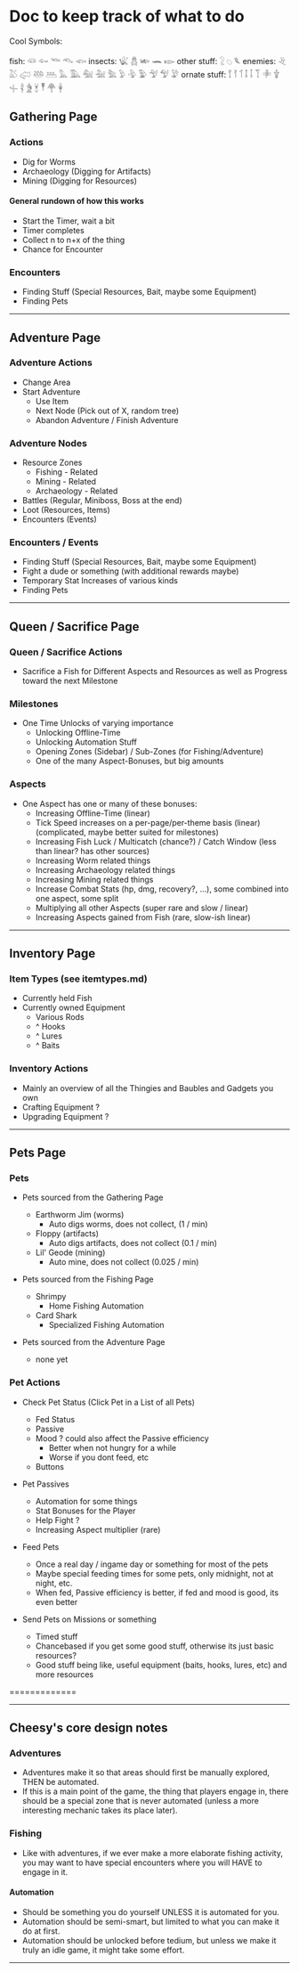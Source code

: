 # Doc to keep track of what to do

Cool Symbols:

fish: 𓆛 𓆜 𓆝 𓆞 𓆟
insects: 𓆤 𓆣 𓆧 𓆨 𓆢
other stuff: 𓃇 𓆇 𓆰
enemies: 𓂙 𓅷 𓅾 𓅸 𓅹 𓅓 𓅔 𓅕 𓅖 𓅗 𓅱 𓅲 𓅳 𓅴 𓅵 𓅶
ornate stuff: 𓄈 𓄉 𓄊 𓄤 𓄥 𓄾 𓄸 𓇚 𓊥 𓋂 𓋅 𓋏 𓏣 𓋇 𓋈

## Gathering Page

### Actions

- Dig for Worms
- Archaeology (Digging for Artifacts)
- Mining (Digging for Resources)

#### General rundown of how this works

- Start the Timer, wait a bit
- Timer completes
- Collect n to n+x of the thing
- Chance for Encounter

### Encounters

- Finding Stuff (Special Resources, Bait, maybe some Equipment)
- Finding Pets

----------

## Adventure Page

### Adventure Actions

- Change Area
- Start Adventure
  - Use Item
  - Next Node (Pick out of X, random tree)
  - Abandon Adventure / Finish Adventure

### Adventure Nodes

- Resource Zones
  - Fishing - Related
  - Mining - Related
  - Archaeology - Related
- Battles (Regular, Miniboss, Boss at the end)
- Loot (Resources, Items)
- Encounters (Events)

### Encounters / Events

- Finding Stuff (Special Resources, Bait, maybe some Equipment)
- Fight a dude or something (with additional rewards maybe)
- Temporary Stat Increases of various kinds
- Finding Pets

----------

## Queen / Sacrifice Page

### Queen / Sacrifice Actions

- Sacrifice a Fish for Different Aspects and Resources as well as Progress toward the next Milestone

### Milestones

- One Time Unlocks of varying importance
  - Unlocking Offline-Time
  - Unlocking Automation Stuff
  - Opening Zones (Sidebar) / Sub-Zones (for Fishing/Adventure)
  - One of the many Aspect-Bonuses, but big amounts

### Aspects

- One Aspect has one or many of these bonuses:
  - Increasing Offline-Time (linear)
  - Tick Speed increases on a per-page/per-theme basis (linear) (complicated, maybe better suited for milestones)
  - Increasing Fish Luck / Multicatch (chance?) / Catch Window (less than linear? has other sources)
  - Increasing Worm related things
  - Increasing Archaeology related things
  - Increasing Mining related things
  - Increase Combat Stats (hp, dmg, recovery?, ...), some combined into one aspect, some split
  - Multiplying all other Aspects (super rare and slow / linear)
  - Increasing Aspects gained from Fish (rare, slow-ish linear)

----------

## Inventory Page

### Item Types (see itemtypes.md)

- Currently held Fish
- Currently owned Equipment
  - Various Rods
  - ^ Hooks
  - ^ Lures
  - ^ Baits

### Inventory Actions

- Mainly an overview of all the Thingies and Baubles and Gadgets you own
- Crafting Equipment ?
- Upgrading Equipment ?

----------

## Pets Page

### Pets

- Pets sourced from the Gathering Page
  - Earthworm Jim (worms)
    - Auto digs worms, does not collect, (1 / min)
  - Floppy (artifacts)
    - Auto digs artifacts, does not collect (0.1 / min)
  - Lil' Geode (mining)
    - Auto mine, does not collect (0.025 / min)

- Pets sourced from the Fishing Page
  - Shrimpy
    - Home Fishing Automation
  - Card Shark
    - Specialized Fishing Automation

- Pets sourced from the Adventure Page
  - none yet

### Pet Actions

- Check Pet Status (Click Pet in a List of all Pets)
  - Fed Status
  - Passive
  - Mood ? could also affect the Passive efficiency
    - Better when not hungry for a while
    - Worse if you dont feed, etc
  - Buttons

- Pet Passives
  - Automation for some things
  - Stat Bonuses for the Player
  - Help Fight ?
  - Increasing Aspect multiplier (rare)

- Feed Pets
  - Once a real day / ingame day or something for most of the pets
  - Maybe special feeding times for some pets, only midnight, not at night, etc.
  - When fed, Passive efficiency is better, if fed and mood is good, its even better

- Send Pets on Missions or something
  - Timed stuff
  - Chancebased if you get some good stuff, otherwise its just basic resources?
  - Good stuff being like, useful equipment (baits, hooks, lures, etc) and more resources

=============

----------

## Cheesy's core design notes

### Adventures

- Adventures make it so that areas should first be manually explored, THEN be automated.
- If this is a main point of the game, the thing that players engage in, there should be a special zone that is never automated (unless a more interesting mechanic takes its place later).

### Fishing

- Like with adventures, if we ever make a more elaborate fishing activity, you may want to have special encounters where you will HAVE to engage in it.

#### Automation

- Should be something you do yourself UNLESS it is automated for you.
- Automation should be semi-smart, but limited to what you can make it do at first.
- Automation should be unlocked before tedium, but unless we make it truly an idle game, it might take some effort.

----------
